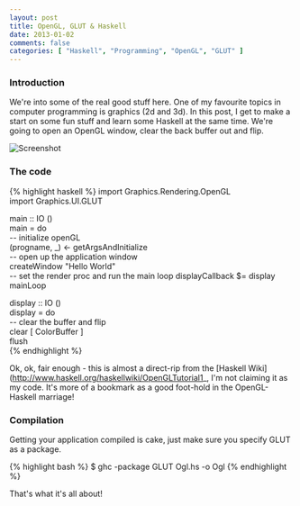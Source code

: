 ```yaml
---
layout: post
title: OpenGL, GLUT & Haskell
date: 2013-01-02
comments: false
categories: [ "Haskell", "Programming", "OpenGL", "GLUT" ]
---
```


### Introduction

We're into some of the real good stuff here. One of my favourite topics in computer programming is graphics (2d and 3d). In this post, I get to make a start on some fun stuff and learn some Haskell at the same time. We're going to open an OpenGL window, clear the back buffer out and flip.

![Screenshot](http://1.bp.blogspot.com/-P3UGaGgWX0c/UOQmSYep7wI/AAAAAAAAAkQ/Bfl8-egapPc/s400/Screen+Shot+2013-01-02+at+10.20.45+PM.png)

### The code

{% highlight haskell %}
import Graphics.Rendering.OpenGL                
import Graphics.UI.GLUT                         
                                                
main :: IO ()                                   
main = do                                       
   -- initialize openGL                         
   (progname, _) <- getArgsAndInitialize        
   -- open up the application window            
   createWindow "Hello World"                   
   -- set the render proc and run the main loop 
   displayCallback $= display                   
   mainLoop                                     
                                                
display :: IO ()                                
display = do                                    
   -- clear the buffer and flip                 
   clear [ ColorBuffer ]                        
   flush                                        
{% endhighlight %}

Ok, ok, fair enough - this is almost a direct-rip from the [Haskell Wiki](http://www.haskell.org/haskellwiki/OpenGLTutorial1_, I'm not claiming it as my code. It's more of a bookmark as a good foot-hold in the OpenGL-Haskell marriage!

### Compilation

Getting your application compiled is cake, just make sure you specify GLUT as a package.

{% highlight bash %}
$ ghc -package GLUT Ogl.hs -o Ogl
{% endhighlight %}

That's what it's all about!
